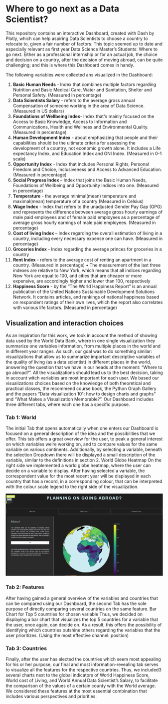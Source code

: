 # Where to go next as a Data Scientist?

This repository contains an interactive Dashboard, created with Dash by Plotly, which can help aspiring Data Scientists to choose a country to relocate to, given a fair number of factors. This topic seemed up to date and especially relevant as first year Data Science Master’s Students: Where to go next. Either as a professional internship or for an actual job, the choice and decision on a country, after the decision of moving abroad, can be quite challenging; and this is where this Dashboard comes in handy. 

The following variables were collected ans visualized in the Dashboard:

1. __Basic Human Needs__ - Index that combines multiple factors regarding Nutrition and Basic Medical Care, Water
and Sanitation, Shelter and Personal Safety. (Measured in percentage) <br>
2. __Data Scientists Salary__ - refers to the average gross annual Compensation of someone working in the area of
Data Science. (Measured in US dollars)<br>
3. __Foundations of Wellbeing Index__- Index that's mainly focused on the Access to Basic Knowledge, Access to
Information and Communications, Health and Wellness and Environmental Quality. (Measured in percentage)<br>
4. __Human Development Index__ - about emphasizing that people and their capabilities should be the ultimate
criteria for assessing the development of a country, not economic growth alone. It includes a Life expectancy
Index, and Education Index and GNI Index. (Measured in 0-1 scale)<br>
5. __Opportunity Index__ - Index that includes Personal Rights, Personal Freedom and Choice, Inclusiveness and
Access to Advanced Education. (Measured in percentage)<br>
6. __Social Progress Index__ – Index that joins the Basic Human Needs, Foundations of Wellbeing and Opportunity
Indices into one. (Measured in percentage)<br>
7. __Temperature__ - the average minimal(mean) temperature and maximal(mean) temperature of a country
(Measured in Celsius)<br>
8. __Wage Index__ - Index that refers to the unadjusted Gender Pay Gap (GPG) and represents the difference
between average gross hourly earnings of male paid employees and of female paid employees as a percentage
of average gross hourly earnings of male paid employees. (Measured in percentage)<br>
9. __Cost of living Index__ – Index regarding the overall estimation of living in a country, including every necessary
expense one can have. (Measured in percentage)<br>
10. __Groceries Index__ - Index regarding the average princes for groceries in a country<br>
11. __Rent Index__ - refers to the average cost of renting an apartment in a country. (Measured in percentage)
• The measurement of the last three indexes are relative to New York, which means that all indices
regarding New York are equal to 100, and cities that are cheaper or more expensive, are
accordingly higher and lower than 100, respectively<br>
12. __Happiness Score__ - by the “The World Happiness Report” is an annual publication of the United Nations
Sustainable Development Solutions Network. It contains articles, and rankings of national happiness based on
respondent ratings of their own lives, which the report also correlates with various life factors. (Measured in
percentage)<br>

<p>
  

## Visualization and interaction choices
As an inspiration for this work, we took in account the method of showing data used by the World Data Bank, where
in one single visualization they summarize one variables information, from multiple places in the world and in
different year ranges.
As such, our goal was to do something similar: visualizations that allow us to summarize important descriptive
variables of the quality of living (as a data scientist) in different places in the world, answering the question that we
have in our heads at the moment: “Where to go abroad?”. All the visualizations should lead us to the best decision,
taking in account witch variables are most important for each user.
We based our visualizations choices based on the knowledge of both theoretical and practical classes, the
recommend course book, the Python Graph Gallery and the papers “Data visualization 101: how to design charts
and graphs” and “What Makes a Visualization Memorable?”.
Our Dashboard includes three different tabs, where each one has a specific purpose.

### Tab 1: World
The initial Tab that opens automatically when one enters our Dashboard is focused on a general description of the
idea and the possibilities that we offer. This tab offers a great overview for the user, to peak a general interest on
which variables we’re working on, and to compare values for the same variable on various continents. Additionally,
by selecting a variable, beneath the selection Dropdown there will be displayed a small description of the variable,
similar to the definitions in section 2.
World Globe Heatmap
On the right side we implemented a world globe heatmap, where the user can decide on a variable to display. After
having selected a variable, the correspondent value for the most recent year will be displayed in each country that
has a record, in a corresponding colour, that can be interpreted with the colour scale legend to the right side of the
visualization. <p>

![Tab 1 Screenshot](./Data/tab1.PNG)
  
### Tab 2: Features
After having gained a general overview of the variables and countries that can be compared using our Dashboard,
the second Tab has the sole purpose of directly comparing several countries on the same feature.
Bar Chart for Top 5 countries for chosen variable
Thus, we decided on displaying a bar chart that visualizes the top 5 countries for a variable that the user, once again,
can decide on. As a result, this offers the possibility of identifying which countries outshine others regarding the
variables that the user prioritizes. (Using the most effective channel: position) <p>
  
### Tab 3: Countries
Finally, after the user has elected the countries which seem most appealing for his or her purpose, our final and
most information-revealing tab serves to visualize all the features for the respective countries. Thus, we included3
several charts next to the global indicators of World Happiness Score, World cost of Living, and World Annual Data
Scientist’s Salary, to facilitate the comparison of the values of a certain county with the World average. We
considered these features at the most essential combination that includes various perspectives and priorities.

